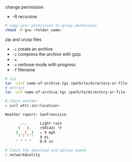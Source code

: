 change permission
* -R recursive
```bash
# copy user permission to group permission
chmod -R g=u <folder_name>
```

zip and unzip files
- `-c` create an archive
- `-z` compress the archive with gzip
- `-x`
- `-v` verbose mode with progress
- `-f` filename

```bash
# zip
tar -czvf name-of-archive.tgz /path/to/directory-or-file
# extract
tar -zxf name-of-archive.tgz /path/to/directory-or-file
```

```bash
# Check weather
> curl wttr.in/<location>

Weather report: SanFrancisco

       .-.      Light rain
      (   ).    +50(44) °F
     (___(__)   ↖ 9 mph
      ‘ ‘ ‘ ‘   8 mi
     ‘ ‘ ‘ ‘    0.0 in

```

```bash
# Check the download and upload speed
> networkQuality
```
